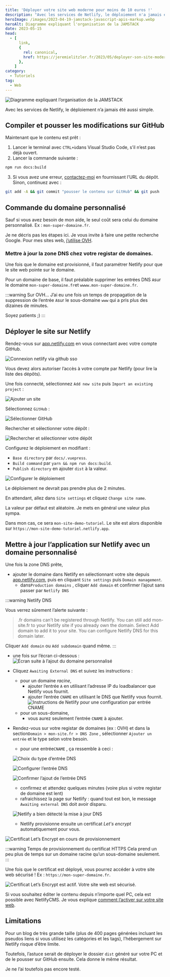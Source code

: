 ```yaml
---
title: 'Déployer votre site web moderne pour moins de 10 euros !'
description: "Avec les services de Netlify, le déploiement n'a jamais été aussi simple."
heroImage: /images/2023-04-19-jamstack-javascript-apis-markup.webp
heroAlt: Diagramme expliquant l'organisation de la JAMSTACK
date: 2023-05-15
head:
  - [
      link,
      {
        rel: canonical,
        href: https://jeremielitzler.fr/2023/05/deployer-son-site-moderne-rapide/,
      },
    ]
category:
  - Tutoriels
tag:
  - Web
---
```


![Diagramme expliquant l’organisation de la JAMSTACK](/images/2023-04-19-jamstack-javascript-apis-markup.webp 'Image issue de l\'article ["New to Jamstack? Everything You Need to Know to Get Started"](https://snipcart.com/blog/jamstack) de Snipcart.')

Avec les services de Netlify, le déploiement n’a jamais été aussi simple.

<!-- more -->

## Compiler et pousser les modifications sur GitHub

Maintenant que le contenu est prêt :

1. Lancer le terminal avec `CTRL+ù`dans Visual Studio Code, s’il n’est pas déjà ouvert.
2. Lancer la commande suivante :

```sh
npm run docs:build
```

3. Si vous avez une erreur, [contactez-moi](../../../page/contactez-moi/README.md) en fournissant l’URL du dépôt. Sinon, continuez avec :

```sh
git add -A && git commit "pousser le contenu sur GitHub" && git push
```

## Commande du domaine personnalisé

Sauf si vous avez besoin de mon aide, le seul coût sera celui du domaine personnalisé. Ex : `mon-super-domaine.fr`.

Je ne décris pas les étapes ici. Je vous invite à faire une petite recherche Google. Pour mes sites web, [j’utilise OVH](https://www.ovhcloud.com/fr/domains/).

### Mettre à jour la zone DNS chez votre registar de domaines.

Une fois que le domaine est provisionné, il faut paramétrer Netlify pour que le site web pointe sur le domaine.

Pour un domaine de base, il faut préalable supprimer les entrées DNS `A`sur le domaine `mon-super-domaine.fr`et `wwww.mon-super-domaine.fr`.

:::warning Sur OVH…
J’ai eu une fois un temps de propagation de la suppression de l’entrée `A`sur le sous-domaine `www` qui a pris plus des dizaines de minutes.

Soyez patients ;)
:::

## Déployer le site sur Netlify

Rendez-vous sur [app.netlify.com](https://app.netlify.com) en vous connectant avec votre compte GitHub.

![Connexion netlify via github sso](./images/connexion-netlify-via-github-sso.jpg 'Crédits: image extraite du site Netlify')

Vous devez alors autoriser l’accès à votre compte par Netlify (pour lire la liste des dépôts).

Une fois connecté, sélectionnez `Add new site` puis `Import an existing project` :

![Ajouter un site](./images/ajouter-un-site.jpg 'Crédits: image extraite du site Netlify')

Sélectionnez `GitHub` :

![Sélectionner GitHub](./images/selectionner-github.jpg 'Crédits: image extraite du site Netlify')

Rechercher et sélectionner votre dépôt :

![Rechercher et sélectionner votre dépôt](./images/recherche-et-selectionner-votre-depôt.jpg 'Crédits: image extraite du site Netlify')

Configurez le déploiement en modifiant :

- `Base directory` par `docs/.vuepress`.
- `Build command` par `yarn && npm run docs:build`.
- `Publish directory` en ajouter `dist` à la valeur.

![Configurer le déploiement](./images/configurer-le-deploiement.jpg 'Crédits: image extraite du site Netlify')

Le déploiement ne devrait pas prendre plus de 2 minutes.

En attendant, allez dans `Site settings` et cliquez `Change site name`.

La valeur par défaut est aléatoire. Je mets en général une valeur plus sympa.

Dans mon cas, ce sera `mon-site-demo-tutoriel`. Le site est alors disponible sur `https://mon-site-demo-tutoriel.netlify.app`.

## Mettre à jour l’application sur Netlify avec un domaine personnalisé

Une fois la zone DNS prête,

- ajouter le domaine dans Netlify en sélectionnant votre site depuis [app.netlify.com](https://app.netlify.com), puis en cliquant `Site settings` puis `Domain management`.
  - dans`Production domains` , cliquer `Add domain` et confirmer l’ajout sans passer par `Netlify DNS`

:::warning Netlify DNS

Vous verrez sûrement l’alerte suivante :

> .fr domains can’t be registered through Netlify.
> You can still add mon-site.fr to your Netlify site if you already own the domain. Select Add domain to add it to your site. You can configure Netlify DNS for this domain later.

Cliquer `Add domain` ou `Add subdomain` quand même.
:::

- une fois sur l’écran ci-dessous :
  ![Écran suite à l’ajout du domaine personnalisé](./images/ecran-suite-a-lajout-du-domaine-personnalise.jpg 'Crédits: image extraite du site Netlify')

- Cliquez `Awaiting External DNS` et suivez les instructions :

  - pour un domaine _racine_,
    - ajouter l’entrée `A` en utilisant l’adresse IP du loadbalancer que Netlify vous fournit.
    - ajouter l’entrée `CNAME` en utilisant le DNS que Netlify vous fournit.
      ![Instructions de Netlify pour une configuration par entrée CNAME](./images/instructions-de-netlify-pour-une-configuration-par-entree-cname.jpg 'Instructions de Netlify pour une configuration par entrée CNAME. Crédits: image extraite du site Netlify')
  - pour un sous-domaine,
    - vous aurez seulement l’entrée `CNAME` à ajouter.

- Rendez-vous sur votre registar de domaines (ex : OVH) et dans la section`Domain > mon-site.fr > DNS Zone` , sélectionner `Ajouter un entrée` et le type selon votre besoin.

  - pour une entrée`CNAME` , ça ressemble à ceci :

  ![Choix du type d’entrée DNS](./images/choix-du-type-dentree-dns.jpg 'Choix du type d’entrée DNS. Crédits: image extraite du site OVGCloud')

  ![Configurer l’entrée DNS](./images/configurer-lentree-dns.jpg 'Crédits: image extraite du site OVGCloud')

  ![Confirmer l’ajout de l’entrée DNS](./images/confirmer-lajout-de-lentree-dns.jpg 'Confirmer l’ajout de l’entrée DNS. Crédits: image extraite du site OVGCloud')

  - confirmez et attendez quelques minutes (voire plus si votre registar de domaine est lent)
  - rafraichissez la page sur Netlify : quand tout est bon, le message `Awaiting external DNS` doit avoir disparu.

  ![Netlify a bien détecté la mise à jour DNS](./images/netlify-a-bien-detecte-la-mise-a-jour-dns.jpg 'Netlify a bien détecté la mise à jour DNS. Crédits: image extraite du site Netlify')

  - Netlify provisionne ensuite un certificat _Let's encrypt_ automatiquement pour vous.

![Certificat Let’s Encrypt en cours de provisionnement](./images/certificat-lets-encrypt-en-cours-de-provisionnement.jpg)

:::warning Temps de provisionnement du certificat HTTPS
Cela prend un peu plus de temps sur un domaine racine qu’un sous-domaine seulement.
:::

Une fois que le certificat est déployé, vous pourrez accéder à votre site web sécurisé ! Ex : `https://mon-super-domaine.fr`.

![Certificat Let’s Encrypt est actif. Votre site web est sécurisé.](./images/certificat-lets-encrypt-est-actif-votre-site-web-est-securise.jpg 'Certificat Let’s Encrypt est actif. Votre site web est sécurisé ! Crédits: image extraite du site Netlify')

Si vous souhaitez éditer le contenu depuis n’importe quel PC, cela est possible avec NetlifyCMS. Je vous explique [comment l’activer sur votre site web](../editer-son-site-web-avec-netlifycms/README.md).

## Limitations

Pour un blog de très grande taille (plus de 400 pages générées incluant les pseudos liens si vous utilisez les catégories et les tags), l’hébergement sur Netlify risque d’être limite.

Toutefois, l’astuce serait de déployer le dossier `dist` généré sur votre PC et de le pousser sur GitHub ensuite. Cela donne le même résultat.

Je ne l’ai toutefois pas encore testé.
